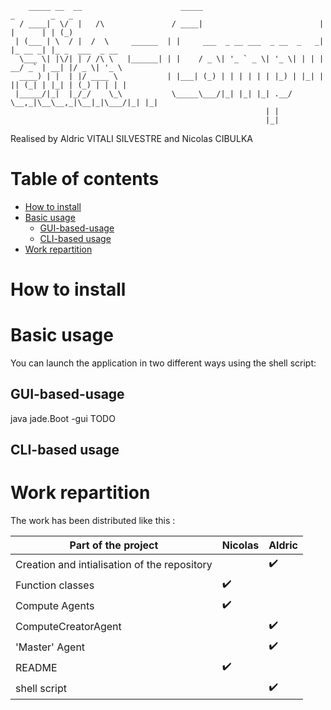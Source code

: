 ```
    _____ __  __                      _____                            _        _   _             
  / ____|  \/  |   /\               / ____|                          | |      | | (_)            
 | (___ | \  / |  /  \     ______  | |     ___  _ __ ___  _ __  _   _| |_ __ _| |_ _  ___  _ __  
  \___ \| |\/| | / /\ \   |______| | |    / _ \| '_ ` _ \| '_ \| | | | __/ _` | __| |/ _ \| '_ \ 
  ____) | |  | |/ ____ \           | |___| (_) | | | | | | |_) | |_| | || (_| | |_| | (_) | | | |
 |_____/|_|  |_/_/    \_\           \_____\___/|_| |_| |_| .__/ \__,_|\__\__,_|\__|_|\___/|_| |_|
                                                         | |                                     
                                                         |_|                                     
 ```

Realised by Aldric VITALI SILVESTRE and Nicolas CIBULKA

# Table of contents

- [How to install](#How-to-install)
- [Basic usage](#Basic-usage)
    - [GUI-based-usage](#GUI-based-usage)
    - [CLI-based usage](#CLI-based-usage)
- [Work repartition](#Work-repartition)

# How to install



# Basic usage

You can launch the application in two different ways using the shell script:

## GUI-based-usage

java jade.Boot -gui TODO

## CLI-based usage


# Work repartition

The work has been distributed like this :

| Part of the project                          | Nicolas            | Aldric             |
|----------------------------------------------|--------------------|--------------------|
| Creation and intialisation of the repository |                    | :heavy_check_mark: |
| Function classes                             | :heavy_check_mark: |                    | 
| Compute Agents                               | :heavy_check_mark: |                    | 
| ComputeCreatorAgent                          |                    | :heavy_check_mark: | 
| 'Master' Agent                               |                    | :heavy_check_mark: | 
| README                                       | :heavy_check_mark: |                    | 
| shell script                                 |                    | :heavy_check_mark: | 
    